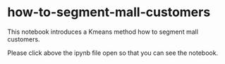 # how-to-segment-mall-customers
This notebook introduces a Kmeans method how to segment mall customers.

Please click above the ipynb file open so that you can see the notebook.
